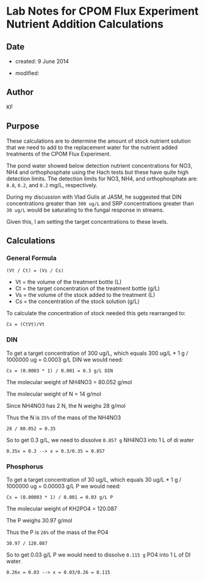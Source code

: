 # Lab Notes for CPOM Flux Experiment Nutrient Addition Calculations

## Date

* created:  9 June 2014

* modified: 

## Author

KF

## Purpose

These calculations are to determine the amount of stock nutrient solution that we need to add to the replacement water for the nutrient added treatments of the CPOM Flux Experiment.

The pond water showed below detection nutrient concentrations for NO3, NH4 and orthophosphate using the Hach tests but these have quite high detection limits.  The detection limits for NO3, NH4, and orthophosphate are: `8.8`, `0.2`, and `0.2` mg/L, respectively.

During my discussion with Vlad Gulis at JASM, he suggested that DIN concentrations greater than `300 ug/L` and SRP concentrations greater than `30 ug/L` would be saturating to the fungal response in streams. 

Given this, I am setting the target concentrations to these levels.


## Calculations

### General Formula

    (Vt / Ct) = (Vs / Cs)

* Vt = the volume of the treatment bottle (L)
* Ct = the target concentration of the treatment bottle (g/L)
* Vs = the volume of the stock added to the treatment (L)
* Cs = the concentration of the stock solution (g/L)

To calculate the concentration of stock needed this gets rearranged to:

    Cs = (CtVt)/Vt

### DIN

To get a target concentration of 300 ug/L, which equals 300 ug/L * 1 g / 1000000 ug = 0.0003 g/L DIN we would need:

    Cs = (0.0003 * 1) / 0.001 = 0.3 g/L DIN

The molecular weight of NH4NO3 = 80.052 g/mol

The molecular weight of N = 14 g/mol

Since NH4NO3 has 2 N, the N weighs 28 g/mol

Thus the N is `35%` of the mass of the NH4NO3

    28 / 80.052 = 0.35 

So to get 0.3 g/L, we need to dissolve `0.857 g` NH4NO3 into 1 L of di water

    0.35x = 0.3 --> x = 0.3/0.35 = 0.857

### Phosphorus

To get a target concentration of 30 ug/L, which equals 30 ug/L * 1 g / 1000000 ug = 0.00003 g/L P we would need:

    Cs = (0.00003 * 1) / 0.001 = 0.03 g/L P

The molecular weight of KH2PO4 = 120.087

The P weighs 30.97 g/mol

Thus the P is `26%` of the mass of the PO4

    30.97 / 120.087

So to get 0.03 g/L P we would need to dissolve `0.115 g` PO4 into 1 L of DI water.

    0.26x = 0.03 --> x = 0.03/0.26 = 0.115 
